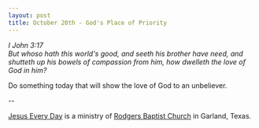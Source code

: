 ```yaml
---
layout: post
title: October 20th - God's Place of Priority
---
```


_I John 3:17  
But whoso hath this world's good, and seeth his brother have need,
and shutteth up his bowels of compassion from him, how dwelleth the
love of God in him?_

Do something today that will show the love of God to an
unbeliever.

 --

<a href=http://jesuseveryday.net>Jesus Every Day</a> is a ministry of <a href=http://rodgersbaptist.net>Rodgers Baptist Church</a> in Garland, Texas.
